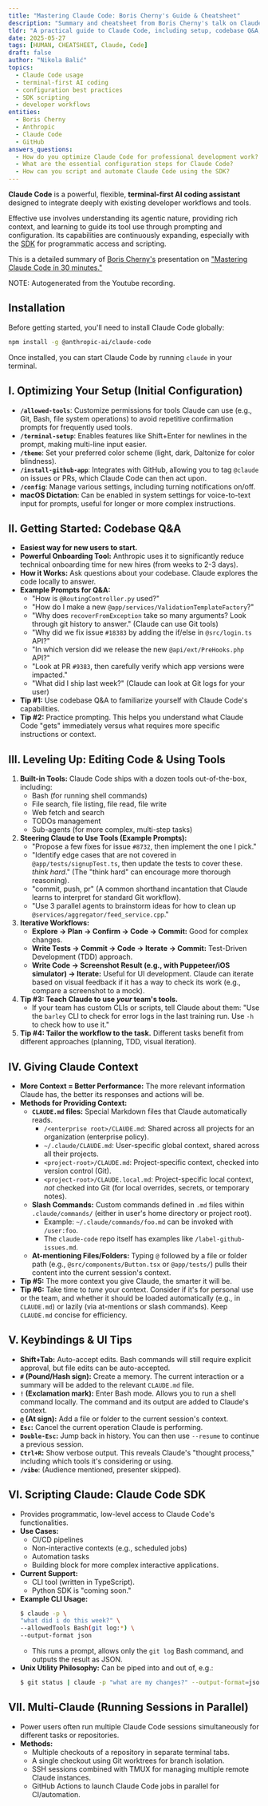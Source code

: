 ```yaml
---
title: "Mastering Claude Code: Boris Cherny's Guide & Cheatsheet"
description: "Summary and cheatsheet from Boris Cherny's talk on Claude Code: setup, workflows, tools, and tips."
tldr: "A practical guide to Claude Code, including setup, codebase Q&A, tool usage, context best practices, scripting, and power user tips, distilled from Boris Cherny's talk."
date: 2025-05-27
tags: [HUMAN, CHEATSHEET, Claude, Code]
draft: false
author: "Nikola Balić"
topics:
  - Claude Code usage
  - terminal-first AI coding
  - configuration best practices
  - SDK scripting
  - developer workflows
entities:
  - Boris Cherny
  - Anthropic
  - Claude Code
  - GitHub
answers_questions:
  - How do you optimize Claude Code for professional development work?
  - What are the essential configuration steps for Claude Code?
  - How can you script and automate Claude Code using the SDK?
---
```


**Claude Code** is a powerful, flexible, **terminal-first AI coding assistant** designed to integrate deeply with existing developer workflows and tools.

Effective use involves understanding its agentic nature, providing rich context, and learning to guide its tool use through prompting and configuration. Its capabilities are continuously expanding, especially with the [SDK](https://docs.anthropic.com/en/docs/claude-code/sdk) for programmatic access and scripting.

This is a detailed summary of [Boris Cherny's](https://x.com/bcherny) presentation on ["Mastering Claude Code in 30 minutes."](https://www.youtube.com/watch?v=6eBSHbLKuN0)

<div class="alert alert-warning">
  NOTE: Autogenerated from the Youtube recording.
</div>

## Installation

Before getting started, you'll need to install Claude Code globally:

```bash
npm install -g @anthropic-ai/claude-code
```

Once installed, you can start Claude Code by running `claude` in your terminal.

## I. Optimizing Your Setup (Initial Configuration)

*   **`/allowed-tools`**: Customize permissions for tools Claude can use (e.g., Git, Bash, file system operations) to avoid repetitive confirmation prompts for frequently used tools.
*   **`/terminal-setup`**: Enables features like Shift+Enter for newlines in the prompt, making multi-line input easier.
*   **`/theme`**: Set your preferred color scheme (light, dark, Daltonize for color blindness).
*   **`/install-github-app`**: Integrates with GitHub, allowing you to tag `@claude` on issues or PRs, which Claude Code can then act upon.
*   **`/config`**: Manage various settings, including turning notifications on/off.
*   **macOS Dictation**: Can be enabled in system settings for voice-to-text input for prompts, useful for longer or more complex instructions.

## II. Getting Started: Codebase Q&A

*   **Easiest way for new users to start.**
*   **Powerful Onboarding Tool:** Anthropic uses it to significantly reduce technical onboarding time for new hires (from weeks to 2-3 days).
*   **How it Works:** Ask questions about your codebase. Claude explores the code locally to answer.
*   **Example Prompts for Q&A:**
    *   "How is `@RoutingController.py` used?"
    *   "How do I make a new `@app/services/ValidationTemplateFactory`?"
    *   "Why does `recoverFromException` take so many arguments? Look through git history to answer." (Claude can use Git tools)
    *   "Why did we fix issue `#18383` by adding the if/else in `@src/login.ts` API?"
    *   "In which version did we release the new `@api/ext/PreHooks.php` API?"
    *   "Look at PR `#9383`, then carefully verify which app versions were impacted."
    *   "What did I ship last week?" (Claude can look at Git logs for your user)
*   **Tip #1:** Use codebase Q&A to familiarize yourself with Claude Code's capabilities.
*   **Tip #2:** Practice prompting. This helps you understand what Claude Code "gets" immediately versus what requires more specific instructions or context.

## III. Leveling Up: Editing Code & Using Tools

1.  **Built-in Tools:** Claude Code ships with a dozen tools out-of-the-box, including:
    *   Bash (for running shell commands)
    *   File search, file listing, file read, file write
    *   Web fetch and search
    *   TODOs management
    *   Sub-agents (for more complex, multi-step tasks)
2.  **Steering Claude to Use Tools (Example Prompts):**
    *   "Propose a few fixes for issue `#8732`, then implement the one I pick."
    *   "Identify edge cases that are not covered in `@app/tests/signupTest.ts`, then update the tests to cover these. *think hard*." (The "think hard" can encourage more thorough reasoning).
    *   "commit, push, pr" (A common shorthand incantation that Claude learns to interpret for standard Git workflow).
    *   "Use 3 parallel agents to brainstorm ideas for how to clean up `@services/aggregator/feed_service.cpp`."
3.  **Iterative Workflows:**
    *   **Explore -> Plan -> Confirm -> Code -> Commit:** Good for complex changes.
    *   **Write Tests -> Commit -> Code -> Iterate -> Commit:** Test-Driven Development (TDD) approach.
    *   **Write Code -> Screenshot Result (e.g., with Puppeteer/iOS simulator) -> Iterate:** Useful for UI development. Claude can iterate based on visual feedback if it has a way to check its work (e.g., compare a screenshot to a mock).
4.  **Tip #3: Teach Claude to use *your* team's tools.**
    *   If your team has custom CLIs or scripts, tell Claude about them: "Use the `barley` CLI to check for error logs in the last training run. Use `-h` to check how to use it."
5.  **Tip #4: Tailor the workflow to the task.** Different tasks benefit from different approaches (planning, TDD, visual iteration).

## IV. Giving Claude Context

*   **More Context = Better Performance:** The more relevant information Claude has, the better its responses and actions will be.
*   **Methods for Providing Context:**
    *   **`CLAUDE.md` files:** Special Markdown files that Claude automatically reads.
        *   `/<enterprise root>/CLAUDE.md`: Shared across all projects for an organization (enterprise policy).
        *   `~/.claude/CLAUDE.md`: User-specific global context, shared across all their projects.
        *   `<project-root>/CLAUDE.md`: Project-specific context, checked into version control (Git).
        *   `<project-root>/CLAUDE.local.md`: Project-specific local context, *not* checked into Git (for local overrides, secrets, or temporary notes).
    *   **Slash Commands:** Custom commands defined in `.md` files within `.claude/commands/` (either in user's home directory or project root).
        *   Example: `~/.claude/commands/foo.md` can be invoked with `/user:foo`.
        *   The `claude-code` repo itself has examples like `/label-github-issues.md`.
    *   **At-mentioning Files/Folders:** Typing `@` followed by a file or folder path (e.g., `@src/components/Button.tsx` or `@app/tests/`) pulls their content into the current session's context.
*   **Tip #5:** The more context you give Claude, the smarter it will be.
*   **Tip #6:** Take time to *tune* your context. Consider if it's for personal use or the team, and whether it should be loaded automatically (e.g., in `CLAUDE.md`) or lazily (via at-mentions or slash commands). Keep `CLAUDE.md` concise for efficiency.

## V. Keybindings & UI Tips

*   **Shift+Tab:** Auto-accept edits. Bash commands will still require explicit approval, but file edits can be auto-accepted.
*   **`#` (Pound/Hash sign):** Create a memory. The current interaction or a summary will be added to the relevant `CLAUDE.md` file.
*   **`!` (Exclamation mark):** Enter Bash mode. Allows you to run a shell command locally. The command and its output are added to Claude's context.
*   **`@` (At sign):** Add a file or folder to the current session's context.
*   **`Esc`:** Cancel the current operation Claude is performing.
*   **`Double-Esc`:** Jump back in history. You can then use `--resume` to continue a previous session.
*   **`Ctrl+R`:** Show verbose output. This reveals Claude's "thought process," including which tools it's considering or using.
*   **`/vibe`**: (Audience mentioned, presenter skipped).

## VI. Scripting Claude: Claude Code SDK

*   Provides programmatic, low-level access to Claude Code's functionalities.
*   **Use Cases:**
    *   CI/CD pipelines
    *   Non-interactive contexts (e.g., scheduled jobs)
    *   Automation tasks
    *   Building block for more complex interactive applications.
*   **Current Support:**
    *   CLI tool (written in TypeScript).
    *   Python SDK is "coming soon."
*   **Example CLI Usage:**
    ```bash
    $ claude -p \
    "what did i do this week?" \
    --allowedTools Bash(git log:*) \
    --output-format json
    ```
    *   This runs a prompt, allows only the `git log` Bash command, and outputs the result as JSON.
*   **Unix Utility Philosophy:** Can be piped into and out of, e.g.:
    ```bash
    $ git status | claude -p "what are my changes?" --output-format=json | jq '.result'
    ```

## VII. Multi-Claude (Running Sessions in Parallel)

*   Power users often run multiple Claude Code sessions simultaneously for different tasks or repositories.
*   **Methods:**
    *   Multiple checkouts of a repository in separate terminal tabs.
    *   A single checkout using Git worktrees for branch isolation.
    *   SSH sessions combined with TMUX for managing multiple remote Claude instances.
    *   GitHub Actions to launch Claude Code jobs in parallel for CI/automation.